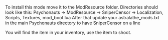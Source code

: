 To install this mode move it to the ModResource folder.
Directories should look like this:
 Psychonauts -> ModResource -> SniperCensor -> Localization,  Scripts, Textures, mod_boot.lua
After that update your astralathe_mods.txt in the main Psychonauts directory to have SniperCensor on a line

You will find the item in your inventory, use the item to shoot.
